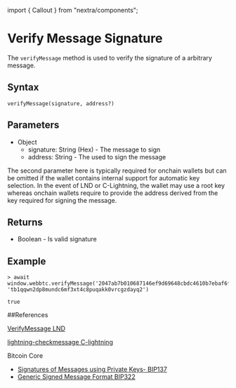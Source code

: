 import { Callout } from "nextra/components";

# Verify Message Signature

The `verifyMessage` method is used to verify the signature of a arbitrary message.

## Syntax

```
verifyMessage(signature, address?)
```

## Parameters

- Object
  - signature: String (Hex) - The message to sign
  - address: String - The used to sign the message

<Callout type="info" emoji="ℹ️">
  The second parameter here is typically required for onchain wallets but can be omitted if the wallet contains internal support for automatic key selection. In the event of LND or C-Lightning, the wallet may use a root key whereas onchain wallets require to provide the address derived from the key required for signing the message.
</Callout>

## Returns

- Boolean - Is valid signature

## Example

```
> await window.webbtc.verifyMessage('2047ab7b010687146ef9d69648cbdc4610b7ebaf6f21d7255f2113fe87b24d4b4264eef980d21f29d3ba81b369e41bf532b1292021af16c6773187c34d090b7efb', 'tb1qqwn2dp8mundc6mf3xt4c8puqakk0vrcgzdayq2')

true
```

##References

[VerifyMessage LND](https://api.lightning.community/#verifymessage)

[lightning-checkmessage C-lightning](https://lightning.readthedocs.io/lightning-checkmessage.7.html)

Bitcoin Core

- [Signatures of Messages using Private Keys- BIP137](https://github.com/bitcoin/bips/blob/master/bip-0137.mediawiki)
- [Generic Signed Message Format BIP322](https://github.com/bitcoin/bips/blob/master/bip-0322.mediawiki)

